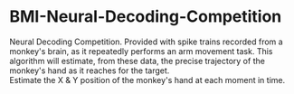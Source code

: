 # BMI-Neural-Decoding-Competition
Neural Decoding Competition.
Provided with spike trains recorded from a monkey's brain, as it repeatedly performs an
arm movement task. This algorithm will estimate, from these data, the precise trajectory of the
monkey's hand as it reaches for the target.  
Estimate the X & Y position of the monkey's hand at each moment in time.
